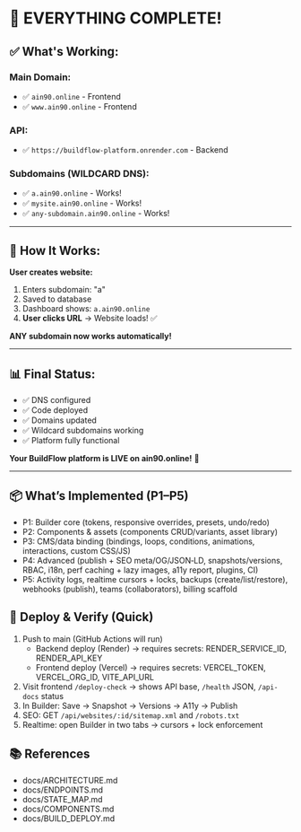 # 🎉 EVERYTHING COMPLETE!

## ✅ What's Working:

### **Main Domain:**
- ✅ `ain90.online` - Frontend
- ✅ `www.ain90.online` - Frontend

### **API:**
- ✅ `https://buildflow-platform.onrender.com` - Backend

### **Subdomains (WILDCARD DNS):**
- ✅ `a.ain90.online` - Works!
- ✅ `mysite.ain90.online` - Works!
- ✅ `any-subdomain.ain90.online` - Works!

---

## 🎯 How It Works:

**User creates website:**
1. Enters subdomain: "a"
2. Saved to database
3. Dashboard shows: `a.ain90.online`
4. **User clicks URL** → Website loads! ✅

**ANY subdomain now works automatically!**

---

## 📊 Final Status:

- ✅ DNS configured
- ✅ Code deployed
- ✅ Domains updated
- ✅ Wildcard subdomains working
- ✅ Platform fully functional

**Your BuildFlow platform is LIVE on ain90.online!** 🚀

---

## 📦 What’s Implemented (P1–P5)
- P1: Builder core (tokens, responsive overrides, presets, undo/redo)
- P2: Components & assets (components CRUD/variants, asset library)
- P3: CMS/data binding (bindings, loops, conditions, animations, interactions, custom CSS/JS)
- P4: Advanced (publish + SEO meta/OG/JSON‑LD, snapshots/versions, RBAC, i18n, perf caching + lazy images, a11y report, plugins, CI)
- P5: Activity logs, realtime cursors + locks, backups (create/list/restore), webhooks (publish), teams (collaborators), billing scaffold

## 🚀 Deploy & Verify (Quick)
1) Push to main (GitHub Actions will run)  
   - Backend deploy (Render) → requires secrets: RENDER_SERVICE_ID, RENDER_API_KEY  
   - Frontend deploy (Vercel) → requires secrets: VERCEL_TOKEN, VERCEL_ORG_ID, VITE_API_URL
2) Visit frontend `/deploy-check` → shows API base, `/health` JSON, `/api-docs` status
3) In Builder: Save → Snapshot → Versions → A11y → Publish
4) SEO: GET `/api/websites/:id/sitemap.xml` and `/robots.txt`
5) Realtime: open Builder in two tabs → cursors + lock enforcement

## 📚 References
- docs/ARCHITECTURE.md
- docs/ENDPOINTS.md
- docs/STATE_MAP.md
- docs/COMPONENTS.md
- docs/BUILD_DEPLOY.md


